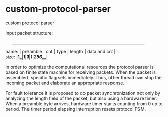 # custom-protocol-parser
custom protocol parser

Input packet structure:

       __________________________________________________________
name: | preamble |  cnt  |    type   |   length  |   data and crc|  
size: |____1_____|___1___|_____1_____|_____1_____|_____256_______|


In order to optimize the computational resources the protocol parser is based on finite state machine for receiving packets. When the packet is assembled, specific flag sets immediately. Thus, other thread can stop the incoming packet and elaborate an appropriate response.

For fault tolerance it is proposed to do packet synchronization not only by analyzing the length field of the packet, but also using a hardware timer. When a preamble byte arrives, hardware timer starts counting from 0 up to period. The timer period elapsing interruption resets protocol FSM. 


